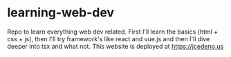 # learning-web-dev
 Repo to learn everything web dev related. First I'll learn the basics (html + css + js), then I'll try framework's like react and vue.js and then I'll dive deeper into tsx and what not. This website is deployed at https://jcedeno.us
 
